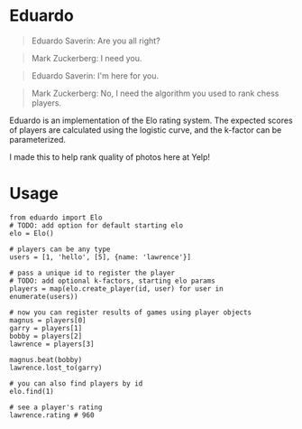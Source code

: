 Eduardo
=======

> Eduardo Saverin: Are you all right?

> Mark Zuckerberg: I need you.

> Eduardo Saverin: I'm here for you.

> Mark Zuckerberg: No, I need the algorithm you used to rank chess players.

Eduardo is an implementation of the Elo rating system. The expected scores of
players are calculated using the logistic curve, and the k-factor can be
parameterized.

I made this to help rank quality of photos here at Yelp!

Usage
=====
    from eduardo import Elo
    # TODO: add option for default starting elo
    elo = Elo()

    # players can be any type
    users = [1, 'hello', [5], {name: 'lawrence'}]

    # pass a unique id to register the player
    # TODO: add optional k-factors, starting elo params
    players = map(elo.create_player(id, user) for user in enumerate(users))

    # now you can register results of games using player objects
    magnus = players[0]
    garry = players[1]
    bobby = players[2]
    lawrence = players[3]

    magnus.beat(bobby)
    lawrence.lost_to(garry)

    # you can also find players by id
    elo.find(1)

    # see a player's rating
    lawrence.rating # 960

